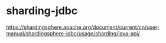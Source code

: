 # sharding-jdbc
https://shardingsphere.apache.org/document/current/cn/user-manual/shardingsphere-jdbc/usage/sharding/java-api/